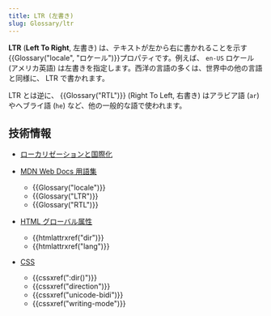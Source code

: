 ```yaml
---
title: LTR (左書き)
slug: Glossary/ltr
---
```


**LTR** (**Left To Right**, 左書き) は、テキストが左から右に書かれることを示す{{Glossary("locale", "ロケール")}}プロパティです。例えば、 `en-US` ロケール (アメリカ英語) は左書きを指定します。西洋の言語の多くは、世界中の他の言語と同様に、 LTR で書かれます。

LTR とは逆に、 {{Glossary("RTL")}} (Right To Left, 右書き) はアラビア語 (`ar`) やヘブライ語 (`he`) など、他の一般的な語で使われます。

## 技術情報

- [ローカリゼーションと国際化](/ja/docs/Web/Localization)

<!---->

- [MDN Web Docs 用語集](/ja/docs/Glossary)

  - {{Glossary("locale")}}
  - {{Glossary("LTR")}}
  - {{Glossary("RTL")}}

- [HTML グローバル属性](/ja/docs/Web/HTML/Global_attributes)

  - {{htmlattrxref("dir")}}
  - {{htmlattrxref("lang")}}

- [CSS](/ja/docs/Web/CSS)

  - {{cssxref(":dir()")}}
  - {{cssxref("direction")}}
  - {{cssxref("unicode-bidi")}}
  - {{cssxref("writing-mode")}}
